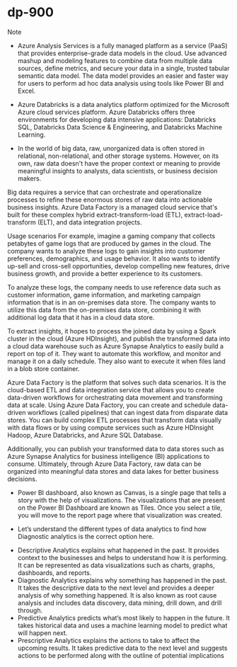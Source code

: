 # dp-900
Note
 + Azure Analysis Services is a fully managed platform as a service (PaaS) that provides enterprise-grade data models in the cloud. 
Use advanced mashup and modeling features to combine data from multiple data sources, define metrics, and secure your data in a single, trusted tabular semantic data model.
The data model provides an easier and faster way for users to perform ad hoc data analysis using tools like Power BI and Excel.
 + Azure Databricks is a data analytics platform optimized for the Microsoft Azure cloud services platform. 
 Azure Databricks offers three environments for developing data intensive applications: Databricks SQL, Databricks Data Science & Engineering, 
 and Databricks Machine Learning.

+ In the world of big data, raw, unorganized data is often stored in relational, non-relational, and other storage systems. However, on its own, raw data doesn't have the proper context or meaning to provide meaningful insights to analysts, data scientists, or business decision makers.

Big data requires a service that can orchestrate and operationalize processes to refine these enormous stores of raw data into actionable business insights. Azure Data Factory is a managed cloud service that's built for these complex hybrid extract-transform-load (ETL), extract-load-transform (ELT), and data integration projects.

Usage scenarios
For example, imagine a gaming company that collects petabytes of game logs that are produced by games in the cloud. The company wants to analyze these logs to gain insights into customer preferences, demographics, and usage behavior. It also wants to identify up-sell and cross-sell opportunities, develop compelling new features, drive business growth, and provide a better experience to its customers.

To analyze these logs, the company needs to use reference data such as customer information, game information, and marketing campaign information that is in an on-premises data store. The company wants to utilize this data from the on-premises data store, combining it with additional log data that it has in a cloud data store.

To extract insights, it hopes to process the joined data by using a Spark cluster in the cloud (Azure HDInsight), and publish the transformed data into a cloud data warehouse such as Azure Synapse Analytics to easily build a report on top of it. They want to automate this workflow, and monitor and manage it on a daily schedule. They also want to execute it when files land in a blob store container.

Azure Data Factory is the platform that solves such data scenarios. It is the cloud-based ETL and data integration service that allows you to create data-driven workflows for orchestrating data movement and transforming data at scale. Using Azure Data Factory, you can create and schedule data-driven workflows (called pipelines) that can ingest data from disparate data stores. You can build complex ETL processes that transform data visually with data flows or by using compute services such as Azure HDInsight Hadoop, Azure Databricks, and Azure SQL Database.

Additionally, you can publish your transformed data to data stores such as Azure Synapse Analytics for business intelligence (BI) applications to consume. Ultimately, through Azure Data Factory, raw data can be organized into meaningful data stores and data lakes for better business decisions.

+ Power BI dashboard, also known as Canvas, is a single page that tells a story with the
help of visualizations. The visualizations that are present on the Power BI Dashboard
are known as Tiles. Once you select a tile, you will move to the report page where
that visualization was created.

+ Let’s understand the different types of data analytics to find how Diagnostic analytics is the correct option here.
 - Descriptive Analytics explains what happened in the past. It provides context to the businesses and helps to understand how it is performing. It can be represented as data visualizations such as charts, graphs, dashboards, and reports.
- Diagnostic Analytics explains why something has happened in the past. It takes the descriptive data to the next level and provides a deeper analysis of why something
happened. It is also known as root cause analysis and includes data discovery, data mining, drill down, and drill through.
- Predictive Analytics predicts what’s most likely to happen in the future. It takes historical data and uses a machine learning model to predict what will happen next.
- Prescriptive Analytics explains the actions to take to affect the upcoming results. It takes predictive data to the next level and suggests actions to be performed along with the outline of potential implications


